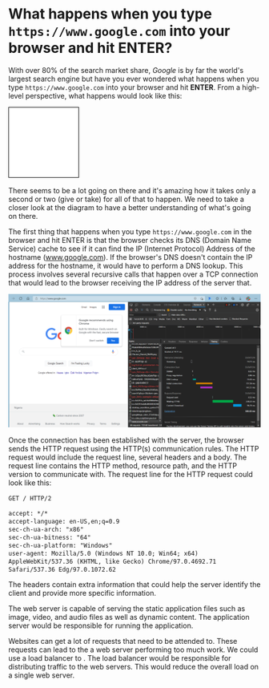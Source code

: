 # What happens when you type `https://www.google.com` into your browser and hit ENTER?

With over 80% of the search market share, *Google* is by far the world's largest search engine but have you ever wondered what happens when you type `https://www.google.com` into your browser and hit **ENTER**. From a high-level perspective, what happens would look like this:

![schematic diagram of a client-server interaction](diagram.png)

There seems to be a lot going on there and it's amazing how it takes only a second or two (give or take) for all of that to happen. We need to take a closer look at the diagram to have a better understanding of what's going on there.

The first thing that happens when you type `https://www.google.com` in the browser and hit ENTER is that the browser checks its DNS (Domain Name Service) cache to see if it can find the IP (Internet Protocol) Address of the hostname (www.google.com). If the browser's DNS doesn't contain the IP address for the hostname, it would have to perform a DNS lookup. This process involves several recursive calls that happen over a TCP connection that would lead to the browser receiving the IP address of the server that.



![DNS lookup timing for a network in the browser's dev tools panel](dns_lookup_timing.png)

Once the connection has been established with the server, the browser sends the HTTP request using the HTTP(s) communication rules. The HTTP request would include the request line, several headers and a body. The request line contains the HTTP method, resource path, and the HTTP version to communicate with. The request line for the HTTP request could look like this:

```http
GET / HTTP/2
```

```http
accept: */*
accept-language: en-US,en;q=0.9
sec-ch-ua-arch: "x86"
sec-ch-ua-bitness: "64"
sec-ch-ua-platform: "Windows"
user-agent: Mozilla/5.0 (Windows NT 10.0; Win64; x64) AppleWebKit/537.36 (KHTML, like Gecko) Chrome/97.0.4692.71 Safari/537.36 Edg/97.0.1072.62
```


The headers contain extra information that could help the server identify the client and provide more specific information.

The web server is capable of serving the static application files such as image, video, and audio files as well as dynamic content. The application server would be responsible for running the application.

Websites can get a lot of requests that need to be attended to. These requests can lead to the a web server performing too much work. We could use a load balancer to . The load balancer would be responsible for distributing traffic to the web servers. This would reduce the overall load on a single web server.
